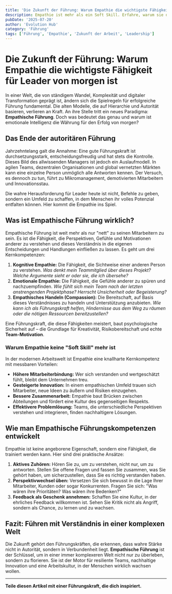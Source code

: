 ```yaml
---
title: 'Die Zukunft der Führung: Warum Empathie die wichtigste Fähigkeit für Leader von morgen ist.'
description: Empathie ist mehr als ein Soft Skill. Erfahre, warum sie die entscheidende Kompetenz für die Führungskräfte der Zukunft ist.
pubDate: '2025-07-20'
author: 'Evolution Hub'
category: 'Führung'
tags: ['Führung', 'Empathie', 'Zukunft der Arbeit', 'Leadership']
---
```


# Die Zukunft der Führung: Warum Empathie die wichtigste Fähigkeit für Leader von morgen ist

In einer Welt, die von ständigem Wandel, Komplexität und digitaler Transformation geprägt ist, ändern sich die Spielregeln für erfolgreiche Führung fundamental. Die alten Modelle, die auf Hierarchie und Autorität basieren, verlieren an Kraft. An ihre Stelle tritt ein neues Paradigma: **Empathische Führung**. Doch was bedeutet das genau und warum ist emotionale Intelligenz die Währung für den Erfolg von morgen?

## Das Ende der autoritären Führung

Jahrzehntelang galt die Annahme: Eine gute Führungskraft ist durchsetzungsstark, entscheidungsfreudig und hat stets die Kontrolle. Dieses Bild des allwissenden Managers ist jedoch ein Auslaufmodell. In agilen Teams, dezentralen Organisationen und global vernetzten Märkten kann eine einzelne Person unmöglich alle Antworten kennen. Der Versuch, es dennoch zu tun, führt zu Mikromanagement, demotivierten Mitarbeitern und Innovationsstau.

Die wahre Herausforderung für Leader heute ist nicht, Befehle zu geben, sondern ein Umfeld zu schaffen, in dem Menschen ihr volles Potenzial entfalten können. Hier kommt die Empathie ins Spiel.

## Was ist Empathische Führung wirklich?

Empathische Führung ist weit mehr als nur "nett" zu seinen Mitarbeitern zu sein. Es ist die Fähigkeit, die Perspektiven, Gefühle und Motivationen anderer zu verstehen und dieses Verständnis in die eigenen Entscheidungen und Handlungen einfließen zu lassen. Es geht um drei Kernkompetenzen:

1.  **Kognitive Empathie:** Die Fähigkeit, die Sichtweise einer anderen Person zu verstehen. *Was denkt mein Teammitglied über dieses Projekt? Welche Argumente sieht er oder sie, die ich übersehe?*
2.  **Emotionale Empathie:** Die Fähigkeit, die Gefühle anderer zu spüren und nachzuempfinden. *Wie fühlt sich mein Team nach der letzten anstrengenden Projektphase? Herrscht Unsicherheit oder Begeisterung?*
3.  **Empathisches Handeln (Compassion):** Die Bereitschaft, auf Basis dieses Verständnisses zu handeln und Unterstützung anzubieten. *Wie kann ich als Führungskraft helfen, Hindernisse aus dem Weg zu räumen oder die nötigen Ressourcen bereitzustellen?*

Eine Führungskraft, die diese Fähigkeiten meistert, baut psychologische Sicherheit auf – die Grundlage für Kreativität, Risikobereitschaft und echte **Team-Motivation**.

### Warum Empathie keine "Soft Skill" mehr ist

In der modernen Arbeitswelt ist Empathie eine knallharte Kernkompetenz mit messbaren Vorteilen:

*   **Höhere Mitarbeiterbindung:** Wer sich verstanden und wertgeschätzt fühlt, bleibt dem Unternehmen treu.
*   **Gesteigerte Innovation:** In einem empathischen Umfeld trauen sich Mitarbeiter, neue Ideen zu äußern und Risiken einzugehen.
*   **Bessere Zusammenarbeit:** Empathie baut Brücken zwischen Abteilungen und fördert eine Kultur des gegenseitigen Respekts.
*   **Effektivere Problemlösung:** Teams, die unterschiedliche Perspektiven verstehen und integrieren, finden nachhaltigere Lösungen.

## Wie man Empathische Führungskompetenzen entwickelt

Empathie ist keine angeborene Eigenschaft, sondern eine Fähigkeit, die trainiert werden kann. Hier sind drei praktische Ansätze:

1.  **Aktives Zuhören:** Hören Sie zu, um zu verstehen, nicht nur, um zu antworten. Stellen Sie offene Fragen und fassen Sie zusammen, was Sie gehört haben, um sicherzustellen, dass Sie es richtig verstanden haben.
2.  **Perspektivwechsel üben:** Versetzen Sie sich bewusst in die Lage Ihrer Mitarbeiter, Kunden oder sogar Konkurrenten. Fragen Sie sich: "Was wären ihre Prioritäten? Was wären ihre Bedenken?"
3.  **Feedback als Geschenk annehmen:** Schaffen Sie eine Kultur, in der ehrliches Feedback willkommen ist. Sehen Sie Kritik nicht als Angriff, sondern als Chance, zu lernen und zu wachsen.

## Fazit: Führen mit Verständnis in einer komplexen Welt

Die Zukunft gehört den Führungskräften, die erkennen, dass wahre Stärke nicht in Autorität, sondern in Verbundenheit liegt. **Empathische Führung** ist der Schlüssel, um in einer immer komplexeren Welt nicht nur zu überleben, sondern zu florieren. Sie ist der Motor für resiliente Teams, nachhaltige Innovation und eine Arbeitskultur, in der Menschen wirklich wachsen wollen.

---

**Teile diesen Artikel mit einer Führungskraft, die dich inspiriert.**
